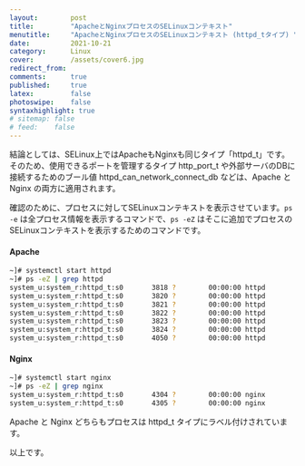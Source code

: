 ```yaml
---
layout:        post
title:         "ApacheとNginxプロセスのSELinuxコンテキスト"
menutitle:     "ApacheとNginxプロセスのSELinuxコンテキスト (httpd_tタイプ) "
date:          2021-10-21
category:      Linux
cover:         /assets/cover6.jpg
redirect_from:
comments:      true
published:     true
latex:         false
photoswipe:    false
syntaxhighlight: true
# sitemap: false
# feed:    false
---
```


結論としては、SELinux上ではApacheもNginxも同じタイプ「httpd_t」です。
そのため、使用できるポートを管理するタイプ http_port_t や外部サーバのDBに接続するためのブール値 httpd_can_network_connect_db などは、Apache と Nginx の両方に適用されます。

確認のために、プロセスに対してSELinuxコンテキストを表示させています。`ps -e` は全プロセス情報を表示するコマンドで、`ps -eZ` はそこに追加でプロセスのSELinuxコンテキストを表示するためのコマンドです。

#### Apache
```bash
~]# systemctl start httpd
~]# ps -eZ | grep httpd
system_u:system_r:httpd_t:s0       3818 ?        00:00:00 httpd
system_u:system_r:httpd_t:s0       3820 ?        00:00:00 httpd
system_u:system_r:httpd_t:s0       3821 ?        00:00:00 httpd
system_u:system_r:httpd_t:s0       3822 ?        00:00:00 httpd
system_u:system_r:httpd_t:s0       3823 ?        00:00:00 httpd
system_u:system_r:httpd_t:s0       3824 ?        00:00:00 httpd
system_u:system_r:httpd_t:s0       4050 ?        00:00:00 httpd
```

#### Nginx
```bash
~]# systemctl start nginx
~]# ps -eZ | grep nginx
system_u:system_r:httpd_t:s0       4304 ?        00:00:00 nginx
system_u:system_r:httpd_t:s0       4305 ?        00:00:00 nginx
```

Apache と Nginx どちらもプロセスは httpd_t タイプにラベル付けされています。

以上です。
